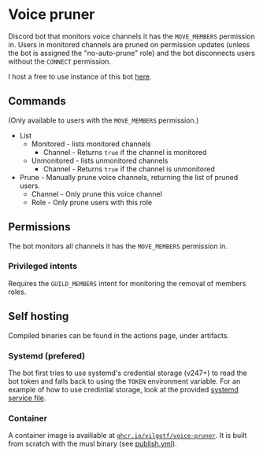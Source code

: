 # Voice pruner

Discord bot that monitors voice channels it has the `MOVE_MEMBERS` permission in.
Users in monitored channels are pruned on permission updates (unless the bot is assigned the "no-auto-prune" role) and the bot disconnects users without the `CONNECT` permission.

I host a free to use instance of this bot [here][bot_invite_link].

## Commands
(Only available to users with the `MOVE_MEMBERS` permission.)
* List
  * Monitored - lists monitored channels
    * Channel - Returns `true` if the channel is monitored
  * Unmonitored - lists unmonitored channels
    * Channel - Returns `true` if the channel is unmonitored
* Prune - Manually prune voice channels, returning the list of pruned users.
  * Channel - Only prune this voice channel
  * Role - Only prune users with this role

## Permissions
The bot monitors all channels it has the `MOVE_MEMBERS` permission in.

### Privileged intents
Requires the `GUILD_MEMBERS` intent for monitoring the removal of members roles.

## Self hosting
Compiled binaries can be found in the actions page, under artifacts.

### Systemd (prefered)
The bot first tries to use systemd's credential storage (v247+) to read the bot token and falls back to using the `TOKEN` environment variable.
For an example of how to use credintial storage, look at the provided [systemd service file](voice-pruner.service).

### Container
A container image is availiable at [`ghcr.io/vilgotf/voice-pruner`][container].
It is built from scratch with the musl binary (see [publish.yml](.github/workflows/publish.yml)).

[bot_invite_link]: https://discord.com/api/oauth2/authorize?client_id=861223160905072640&permissions=16777216&scope=bot%20applications.commands
[container]: https://github.com/users/vilgotf/packages/container/package/voice-pruner